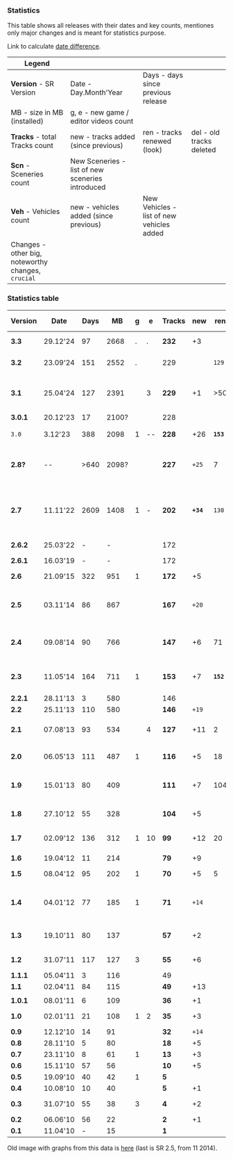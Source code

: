 ### Statistics

This table shows all releases with their dates and key counts, mentiones only major changes and is meant for statistics purpose.

Link to calculate [date difference](https://www.timeanddate.com/date/durationresult.html?d1=29&m1=12&y1=2024&d2=23&m2=1&y2=2025).

| Legend                   |     |     | |
|--------------------------|-----|-----|-|
| **Version** - SR Version | Date - Day.Month'Year | Days - days since previous release | |
| MB - size in MB (installed) | g, e - new game / editor videos count | | |
| **Tracks** - total Tracks count | new - tracks added (since previous) |  ren - tracks renewed (look) |del - old tracks deleted |
| **Scn** - Sceneries count | New Sceneries - list of new sceneries introduced | | |
| **Veh** - Vehicles count | new - vehicles added (since previous) | New Vehicles - list of new vehicles added | |
| Changes - other big, noteworthy changes, `crucial` | | | |

### Statistics table

|Version  | Date   |Days| MB  |g|e |Tracks |new  | ren |del| Scn  |New Sceneries  |Vehicles|new |New Vehicles| major Changes         |
|---------|--------|----|-----|-|--|-------|-----|-----|---|------|---------------|--------|----|------------|-----------------------|
|**3.3**  |29.12'24| 97 |2668 |.|. |**232**|  +3 |     |   |  40  |               |   33   |    |            | Effects, SSAO, sounds |
|**3.2**  |23.09'24| 151|2552 |.|  |  229  |     |`129`|   |**40**|rem DesertMud  |   33   |    |            | `Vegetation`🌳🪴🍄, Collection💎   |
|**3.1**  |25.04'24| 127|2391 | |3 |**229**|  +1 | >50 |   |  41  |               | **33** |`+8`| R1,R2,R3, Q1,Q3, H1,H2, YG | `Skies`⛅🌌, `Hovers`🚤, RoR export |
|**3.0.1**|20.12'23| 17 |2100?| |  |  228  |     |     |   |  41  |               |   25   |    |            |                       |
| `3.0`   | 3.12'23| 388|2098 |1|--|**228**| +26 |**`153`**|-2 |  41  |           |   25   |    |            | **OgreNext,** PBS, paints, `Horizons`🏞️ |
|**2.8?** | --     |>640|2098?| |  |**227**|`+25`|   7 |-2 |  41  | Marble, Spring, Anomaly, PostApo |   25   |   |         | new content in repo |
|         |        |    |     | |  |       |     |     |   |      |               |        |    |            |                       |
|**2.7**  |11.11'22|2609|1408 |1|- |**202**|**`+34`**|`130`|-4 |**37**| SurrealSpace, GreeceRocky, Other | **25** |`+7`| HI, SX, BE, U6, U8, MO, 3B | `Rocks`🪨, SR logo, Racing line, removed cars: 3S,360,CT,M3,TC6, N1,S1 |
|**2.6.2**|25.03'22| -  | -   | |  |  172  |     |     |   |  34  |               |   25   |    |            | last with VDrift tracks, cars |
|**2.6.1**|16.03'19| -  | -   | |  |  172  |     |     |   |  34  |               |   25   |    |            | fixes                 |
|**2.6**  |21.09'15| 322| 951 |1|  |**172**|  +5 |     |   |  34  |               | **25** | +2 | BV, Y7     | pacenotes, reverb, motorbike |
|**2.5**  |03.11'14| 86 | 867 | |  |**167**|`+20`|     |   |**34**| Surreal, Stone, Space, Alien, BlackDesert | 23 |   | | renamed all tracks (3 letter prefix)  |
|**2.4**  |09.08'14| 90 | 766 | |  |**147**|  +6 |  71 |-12|**29**| Crystals, GreeceWhite | **23** | `+7`| TU, SZ, FN, V1,V2,V3, O | `Spaceships`🚀, skies, deleted cars: XM, NS, FM |
|**2.3**  |11.05'14| 164| 711 |1|  |**153**|  +7 |**`152`**|   |  27  |           |   19   |    |            | `Terrain`🏔️, all tracks renewed, renamed 27 |
|**2.2.1**|28.11'13| 3  | 580 | |  |  146  |     |     |   |  27  |               |   19   |    |            |                       |
|**2.2**  |25.11'13| 110| 580 | |  |**146**|`+19`|     |   |**27**| Toxic         |   19   |    |            | Challenges🥇          |
|**2.1**  |07.08'13| 93 | 534 | |4 |**127**| +11 |   2 |   |**26**| Mars, VolcanicDark | **19** | +5 | UV, HR, OT, FR4, TW | damage, Track's ghost |
|         |        |    |     | |  |       |     |     |   |      |               |        |    |            |                       |
|**2.0**  |06.05'13| 111| 487 |1|  |**116**|  +5 |  18 |   |**24**| Finland, WinterWet | **14** | +4 | N1, S8, XZ, LK4 |             |
|**1.9**  |15.01'13| 80 | 409 | |  |**111**|  +7 | 104 |   |**22**| Autumn, Moss, JungleDark, AutumnDark | 10 |   | | `Grasses`🌿🍁, all tracks renewed, `simulation` changed |
|**1.8**  |27.10'12| 55 | 328 | |  |**104**|  +5 |     |   |  18  |               | **10** | +1 | S1         | shiny, fluids🌊, deleted car: RS       |
|**1.7**  |02.09'12| 136| 312 |1|10| **99**| +12 |  20 |   |**18**| Canyon, Asphalt, SavannaDry | 10 |    |  | Rewind⏪, tracks: +7 VDrift, cars fixed |
|**1.6**  |19.04'12| 11 | 214 | |  | **79**|  +9 |     |   |  15  |               |   10   |    |            |                       |
|**1.5**  |08.04'12| 95 | 202 |1|  | **70**|  +5 |   5 |-6 |**15**| DesertMud, ForestMntn  | 10 |    |       | fluids, `Multiplayer`📡    |
|**1.4**  |04.01'12| 77 | 185 |1|  | **71**|`+14`|     |   |**13**| Volcanic, Unidentified, ForestYellow, IslandDark | **10** | +2 | TC6, NS | Mud, shader, shadows, ssao |
|**1.3**  |19.10'11| 80 | 137 | |  | **57**|  +2 |     |   |   9  |               |   8    |    |            | crash sounds, controllers, blendmap |
|**1.2**  |31.07'11| 117| 127 |3|  | **55**|  +6 |     |   | **9**| Mud, Greece, Australia | **8** | +2| ES, FM | replays, ghost, Splitscreen👥 |
|**1.1.1**|05.04'11| 3  | 116 | |  |   49  |     |     |   |   6  |               |   6    |    |            |                       |
|**1.1**  |02.04'11| 84 | 115 | |  | **49**| +13 |     |   |   6  |               |   6    |    |            | `Linux`, effects      |
|         |        |    |     | |  |       |     |     |   |      |               |        |    |            |                       |
|**1.0.1**|08.01'11| 6  | 109 | |  | **36**|  +1 |     |   |   6  |               |   6    |    |            |                       |
|**1.0**  |02.01'11| 21 | 108 |1|2 | **35**|  +3 |     |   | **6**|Island         | **6**  | +3 | XM, RS2, M3| Track Editor full🏗️   |
|**0.9**  |12.12'10| 14 |  91 | |  | **32**|`+14`|     |   |   5  |               |   3    |    |            | times                 |
|**0.8**  |28.11'10| 5  |  80 | |  | **18**|  +5 |     |   | **5**|Forest, Winter |   3    |    |            |                       |
|**0.7**  |23.11'10| 8  |  61 |1|  | **13**|  +3 |     |   |   3  |               |   3    |    |            | pipes                 |
|**0.6**  |15.11'10| 57 |  56 | |  | **10**|  +5 |     |   |   3  |               |   3    |    |            | Track Editor 1st      |
|**0.5**  |19.09'10| 40 |  42 |1|  |  **5**|     |     |   |   3  |               |   3    |    |            | particles             |
|**0.4**  |10.08'10| 10 |  40 | |  |  **5**|  +1 |     |   |   3  |               |   3    |    |            | loops                 |
|**0.3**  |31.07'10| 55 |  38 |3|  |  **4**|  +2 |     |   | **3**|Desert, Savanna|   3    |    |            | roads                 |
|**0.2**  |06.06'10| 56 |  22 | |  |  **2**|  +1 |     |   | **1**|Jungle         | **3**  | +2 | CT, 360    | terrain               |
|**0.1**  |11.04'10| -  |  15 | |  |  **1**|     |     |   | **0**|               | **1**  | +1 | 3S         | Windows, VDrift       |

Old image with graphs from this data is [here](images/StatisticsOld.png) (last is SR 2.5, from 11 2014).
